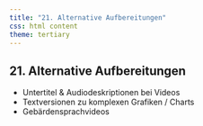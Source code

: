 ```yaml
---
title: "21. Alternative Aufbereitungen"
css: html content
theme: tertiary
---
```

## 21. Alternative Aufbereitungen

- Untertitel & Audiodeskriptionen bei Videos
- Textversionen zu komplexen Grafiken / Charts
- Gebärdensprachvideos
